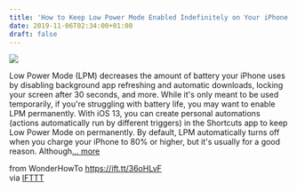 ```yaml
---
title: 'How to Keep Low Power Mode Enabled Indefinitely on Your iPhone'
date: 2019-11-06T02:34:00+01:00
draft: false
---
```


[![](https://img.wonderhowto.com/img/58/84/63705024405821/0/keep-low-power-mode-enabled-indefinitely-your-iphone.1280x600.jpg)](https://ios.gadgethacks.com/how-to/keep-low-power-mode-enabled-indefinitely-your-iphone-0207407/)

Low Power Mode (LPM) decreases the amount of battery your iPhone uses by disabling background app refreshing and automatic downloads, locking your screen after 30 seconds, and more. While it's only meant to be used temporarily, if you're struggling with battery life, you may want to enable LPM permanently. With iOS 13, you can create personal automations (actions automatically run by different triggers) in the Shortcuts app to keep Low Power Mode on permanently. By default, LPM automatically turns off when you charge your iPhone to 80% or higher, but it's usually for a good reason. Although[... more](https://ios.gadgethacks.com/how-to/keep-low-power-mode-enabled-indefinitely-your-iphone-0207407/)

  
  
from WonderHowTo https://ift.tt/36oHLvF  
via [IFTTT](https://ifttt.com/?ref=da&site=blogger)